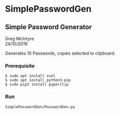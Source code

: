 # SimplePasswordGen
## Simple Password Generator
Greg McIntyre  
24/10/2019  
  
Generates 10 Passwords, copies selected to clipboard.  
  
  
### Prerequisite
```
$ sudo apt install xsel
$ sudo apt install python3-pip
$ sudo pip3 install pyperclip
```
  
### Run
```
SimplePasswordGen/PasswordGen.py
```
